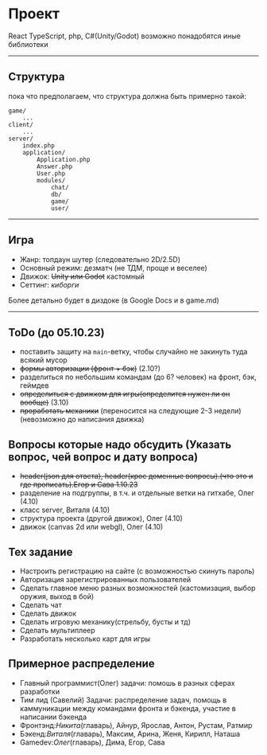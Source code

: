 # Проект

React TypeScript, php, C#(Unity/Godot)
возможно понадобятся иные библиотеки

---

## Структура

пока что предполагаем, что структура должна быть примерно такой:

```
game/
    ...
client/
    ...
server/
    index.php
    application/
        Application.php
        Answer.php
        User.php
        modules/
            chat/
            db/
            game/
            user/
```

---

## Игра

* Жанр: топдаун шутер (следовательно 2D/2.5D)
* Основный режим: дезматч (не ТДМ, проще и веселее)
* Движок: ~~Unity или Godot~~ кастомный
* Сеттинг: *киборги*

Более детально будет в диздоке (в Google Docs и в game.md)

---

## ToDo (до 05.10.23)

* поставить защиту на `main`-ветку, чтобы случайно не закинуть туда всякий мусор
* ~~формы авторизации (фронт + бэк)~~ (2.10?)
* разделиться по небольшим командам (до 6? человек) на фронт, бэк, геймдев
* ~~определиться с движком для игры(определится нужен ли он вообще)~~ (3.10)
* ~~проработать механики~~ (переносится на следующие 2-3 недели) (невозможно до написания движка)

## Вопросы которые надо обсудить (Указать вопрос, чей вопрос и дату вопроса)
* ~~header(json для ответа), header(крос доменные вопросы).(что это и где прописать).Егор и Сава 1.10.23~~
* разделение на подгруппы, в т.ч. и отдельные ветки на гитхабе, Олег (4.10)
* класс server, Виталя (4.10)
* структура проекта (другой движок), Олег (4.10)
* движок (canvas 2d или webgl), Олег (4.10)

## Тех задание
 * Настроить регистрацию на сайте (с возможностью скинуть пароль)
 * Авторизация зарегистрированных пользователей
 * Сделать главное меню разных возможностей (кастомизация, выбор оружия, выход в бой)
 * Сделать чат
 * Сделать движок
 * Сделать игровую механику(стрельбу, бусты и тд)
 * Сделать мультиплеер
 * Разработать несколько карт для игры
 ## Примерное распределение
 * Главный программист(Олег) задачи: помошь в разных сферах разработки
 * Тим лид (Савелий) Задачи: распределение задач, помощь в каммуникации между командами фронта и бэкенда, участие в написании бэкенда 
 * Фронтэнд:*Никита*(главарь), Айнур, Ярослав, Антон, Рустам, Ратмир
 * Бэкенд:*Виталя*(главарь), Максим, Арина, Женя, Кирилл, Наташа
 * Gamedev:*Олег*(главарь), Дима, Егор, Сава


